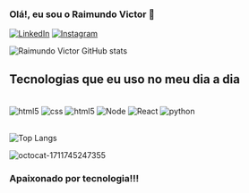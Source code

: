 ### Olá!, eu sou o Raimundo Victor 👋

[![LinkedIn](https://img.shields.io/badge/LinkedIn-0077B5?style=for-the-badge&logo=linkedin&logoColor=white)](https://www.linkedin.com/in/raimundo-victor-cruz-563897256/)
[![Instagram](https://img.shields.io/badge/Instagram-E4405F?style=for-the-badge&logo=instagram&logoColor=white)](https://www.instagram.com/victor.luis.520/)

![Raimundo Victor GitHub stats](https://github-readme-stats.vercel.app/api?username=RVictorCruz&show_icons=true&theme=dark)


## Tecnologias que eu uso no meu dia a dia

<div style="display: inline_block" ><br/>
    <img align="center" alt="html5" src="https://img.shields.io/badge/HTML5-E34F26?style=for-the-badge&logo=html5&logoColor=white"/>
    <img align="center" alt="css" src="https://img.shields.io/badge/CSS3-1572B6?style=for-the-badge&logo=css3&logoColor=whitee"/>
    <img align="center" alt="html5" src="https://img.shields.io/badge/JavaScript-F7DF1E?style=for-the-badge&logo=javascript&logoColor=black"/>
    <img align="center" alt="Node" src="https://img.shields.io/badge/Node.js-43853D?style=for-the-badge&logo=node.js&logoColor=white"/>
    <img align="center" alt="React" src="https://img.shields.io/badge/React-20232A?style=for-the-badge&logo=react&logoColor=61DAFB"/>
    <img align="center" alt="python" src="https://img.shields.io/badge/Python-3776AB?style=for-the-badge&logo=python&logoColor=white"/>
</div><br/>

![Top Langs](https://github-readme-stats.vercel.app/api/top-langs/?username=RVictorCruz&size_weight=0.5&count_weight=0.5)


![octocat-1711745247355](https://github.com/RVictorCruz/RVictorCruz/assets/111712206/dfc0bc56-0a0e-4b42-8514-68a799a07666)

### Apaixonado por tecnologia!!!
